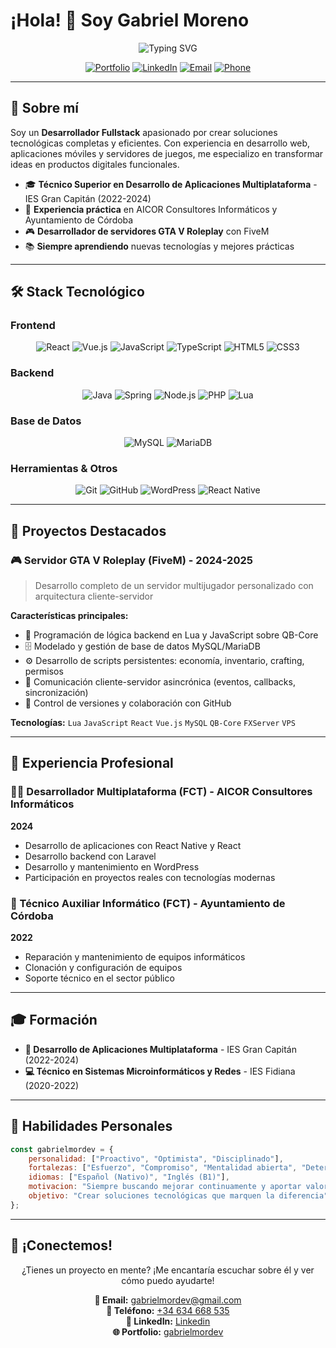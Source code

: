 # ¡Hola! 👋 Soy Gabriel Moreno

<div align="center">
  <img src="https://readme-typing-svg.herokuapp.com?font=Fira+Code&size=30&duration=3000&pause=1000&color=8B5CF6&center=true&vCenter=true&width=600&lines=Desarrollador+Fullstack;Creador+de+Servidores+GTA+V+RP;Aprendiendo+nuevas+tecnolog%C3%ADas" alt="Typing SVG" />
</div>

<div align="center">
  
  [![Portfolio](https://img.shields.io/badge/Portfolio-8B5CF6?style=for-the-badge&logo=vercel&logoColor=white)](gabrielmordev.es)
  [![LinkedIn](https://img.shields.io/badge/LinkedIn-0077B5?style=for-the-badge&logo=linkedin&logoColor=white)](https://www.linkedin.com/in/gabriel-moreno-munoz/)
  [![Email](https://img.shields.io/badge/Email-D14836?style=for-the-badge&logo=gmail&logoColor=white)](mailto:gabrielmordev@gmail.com)
  [![Phone](https://img.shields.io/badge/Phone-25D366?style=for-the-badge&logo=whatsapp&logoColor=white)](tel:+34634668535)

</div>

---

## 🚀 Sobre mí

Soy un **Desarrollador Fullstack** apasionado por crear soluciones tecnológicas completas y eficientes. Con experiencia en desarrollo web, aplicaciones móviles y servidores de juegos, me especializo en transformar ideas en productos digitales funcionales.

- 🎓 **Técnico Superior en Desarrollo de Aplicaciones Multiplataforma** - IES Gran Capitán (2022-2024)
- 💼 **Experiencia práctica** en AICOR Consultores Informáticos y Ayuntamiento de Córdoba
- 🎮 **Desarrollador de servidores GTA V Roleplay** con FiveM
- 📚 **Siempre aprendiendo** nuevas tecnologías y mejores prácticas

---

## 🛠️ Stack Tecnológico

### Frontend
<div align="center">
  
  ![React](https://img.shields.io/badge/React-20232A?style=for-the-badge&logo=react&logoColor=61DAFB)
  ![Vue.js](https://img.shields.io/badge/Vue.js-35495E?style=for-the-badge&logo=vue.js&logoColor=4FC08D)
  ![JavaScript](https://img.shields.io/badge/JavaScript-F7DF1E?style=for-the-badge&logo=javascript&logoColor=black)
  ![TypeScript](https://img.shields.io/badge/TypeScript-007ACC?style=for-the-badge&logo=typescript&logoColor=white)
  ![HTML5](https://img.shields.io/badge/HTML5-E34F26?style=for-the-badge&logo=html5&logoColor=white)
  ![CSS3](https://img.shields.io/badge/CSS3-1572B6?style=for-the-badge&logo=css3&logoColor=white)

</div>

### Backend
<div align="center">
  
  ![Java](https://img.shields.io/badge/Java-ED8B00?style=for-the-badge&logo=openjdk&logoColor=white)
  ![Spring](https://img.shields.io/badge/Spring-6DB33F?style=for-the-badge&logo=spring&logoColor=white)
  ![Node.js](https://img.shields.io/badge/Node.js-43853D?style=for-the-badge&logo=node.js&logoColor=white)
  ![PHP](https://img.shields.io/badge/PHP-777BB4?style=for-the-badge&logo=php&logoColor=white)
  ![Lua](https://img.shields.io/badge/Lua-2C2D72?style=for-the-badge&logo=lua&logoColor=white)

</div>

### Base de Datos
<div align="center">
  
  ![MySQL](https://img.shields.io/badge/MySQL-00000F?style=for-the-badge&logo=mysql&logoColor=white)
  ![MariaDB](https://img.shields.io/badge/MariaDB-003545?style=for-the-badge&logo=mariadb&logoColor=white)

</div>

### Herramientas & Otros
<div align="center">
  
  ![Git](https://img.shields.io/badge/Git-F05032?style=for-the-badge&logo=git&logoColor=white)
  ![GitHub](https://img.shields.io/badge/GitHub-100000?style=for-the-badge&logo=github&logoColor=white)
  ![WordPress](https://img.shields.io/badge/WordPress-21759B?style=for-the-badge&logo=wordpress&logoColor=white)
  ![React Native](https://img.shields.io/badge/React_Native-20232A?style=for-the-badge&logo=react&logoColor=61DAFB)

</div>

---

## 🎯 Proyectos Destacados

### 🎮 Servidor GTA V Roleplay (FiveM) - 2024-2025
> Desarrollo completo de un servidor multijugador personalizado con arquitectura cliente-servidor

**Características principales:**
- 🔧 Programación de lógica backend en Lua y JavaScript sobre QB-Core
- 🗄️ Modelado y gestión de base de datos MySQL/MariaDB
- ⚙️ Desarrollo de scripts persistentes: economía, inventario, crafting, permisos
- 🔄 Comunicación cliente-servidor asincrónica (eventos, callbacks, sincronización)
- 📝 Control de versiones y colaboración con GitHub

**Tecnologías:** `Lua` `JavaScript` `React` `Vue.js` `MySQL` `QB-Core` `FXServer` `VPS`

---

## 💼 Experiencia Profesional

### 👨‍💻 Desarrollador Multiplataforma (FCT) - AICOR Consultores Informáticos
**2024**
- Desarrollo de aplicaciones con React Native y React
- Desarrollo backend con Laravel
- Desarrollo y mantenimiento en WordPress
- Participación en proyectos reales con tecnologías modernas

### 🔧 Técnico Auxiliar Informático (FCT) - Ayuntamiento de Córdoba  
**2022**
- Reparación y mantenimiento de equipos informáticos
- Clonación y configuración de equipos
- Soporte técnico en el sector público

---
## 🎓 Formación

- **📱 Desarrollo de Aplicaciones Multiplataforma** - IES Gran Capitán (2022-2024)
- **💻 Técnico en Sistemas Microinformáticos y Redes** - IES Fidiana (2020-2022)

---

## 🌟 Habilidades Personales

```javascript
const gabrielmordev = {
    personalidad: ["Proactivo", "Optimista", "Disciplinado"],
    fortalezas: ["Esfuerzo", "Compromiso", "Mentalidad abierta", "Determinación"],
    idiomas: ["Español (Nativo)", "Inglés (B1)"],
    motivacion: "Siempre buscando mejorar continuamente y aportar valor",
    objetivo: "Crear soluciones tecnológicas que marquen la diferencia"
};
```

---

## 🤝 ¡Conectemos!

<div align="center">

¿Tienes un proyecto en mente? ¡Me encantaría escuchar sobre él y ver cómo puedo ayudarte!

**📧 Email:** [gabrielmordev@gmail.com](mailto:gabrielmordev@gmail.com)  
**📱 Teléfono:** [+34 634 668 535](tel:+34634668535)  
**💼 LinkedIn:** [Linkedin](https://www.linkedin.com/in/gabriel-moreno-munoz/)  
**🌐 Portfolio:** [gabrielmordev](gabrielmordev.es)

</div>
